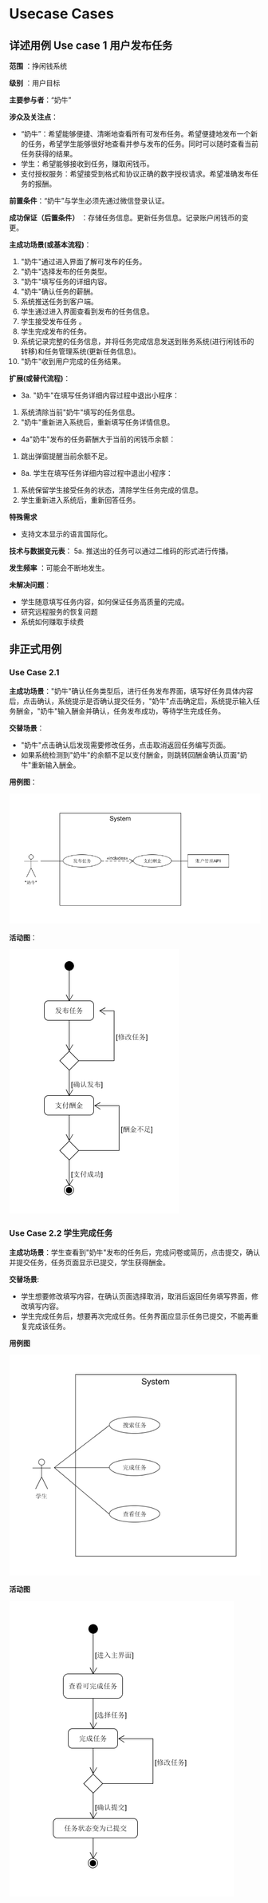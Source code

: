 # Usecase Cases

## 详述用例 Use case 1 用户发布任务

**范围** ：挣闲钱系统


**级别** ：用户目标

**主要参与者**：“奶牛”


**涉众及关注点**：
- “奶牛”：希望能够便捷、清晰地查看所有可发布任务。希望便捷地发布一个新的任务，希望学生能够很好地查看并参与发布的任务。同时可以随时查看当前任务获得的结果。
- 学生：希望能够接收到任务，赚取闲钱币。
- 支付授权服务：希望接受到格式和协议正确的数字授权请求。希望准确发布任务的报酬。 

**前置条件**：“奶牛”与学生必须先通过微信登录认证。

**成功保证（后置条件）** ：存储任务信息。更新任务信息。记录账户闲钱币的变更。

**主成功场景(或基本流程)**：
1. "奶牛"通过进入界面了解可发布的任务。
2. "奶牛"选择发布的任务类型。
3. "奶牛"填写任务的详细内容。
4. "奶牛"确认任务的薪酬。
5. 系统推送任务到客户端。
6. 学生通过进入界面查看到发布的任务信息。
7. 学生接受发布任务 。
8. 学生完成发布的任务。
9. 系统记录完整的任务信息，并将任务完成信息发送到账务系统(进行闲钱币的转移)和任务管理系统(更新任务信息)。
10. "奶牛"收到用户完成的任务结果。

**扩展(或替代流程)**：
- 3a. "奶牛"在填写任务详细内容过程中退出小程序：
1. 系统清除当前"奶牛"填写的任务信息。
2. "奶牛"重新进入系统后，重新填写任务详情信息。
- 4a"奶牛"发布的任务薪酬大于当前的闲钱币余额：
1. 跳出弹窗提醒当前余额不足。
- 8a. 学生在填写任务详细内容过程中退出小程序：
1. 系统保留学生接受任务的状态，清除学生任务完成的信息。
2. 学生重新进入系统后，重新回答任务。

**特殊需求**
- 支持文本显示的语言国际化。

**技术与数据变元表**：
5a. 推送出的任务可以通过二维码的形式进行传播。


**发生频率** ：可能会不断地发生。


**未解决问题**：
- 学生随意填写任务内容，如何保证任务高质量的完成。
- 研究远程服务的恢复问题
- 系统如何赚取手续费

## 非正式用例
### Use Case 2.1

**主成功场景**："奶牛"确认任务类型后，进行任务发布界面，填写好任务具体内容后，点击确认，系统提示是否确认提交任务，"奶牛"点击确定后，系统提示输入任务酬金，"奶牛"输入酬金并确认，任务发布成功，等待学生完成任务。

**交替场景**：
    
- "奶牛"点击确认后发现需要修改任务，点击取消返回任务编写页面。
- 如果系统检测到"奶牛"的余额不足以支付酬金，则跳转回酬金确认页面"奶牛"重新输入酬金。

**用例图**：

![](image/6_2_1.png)

**活动图**：

![](image/6_2_2.png)

### Use Case 2.2 学生完成任务

**主成功场景**：学生查看到"奶牛"发布的任务后，完成问卷或简历，点击提交，确认并提交任务，任务页面显示已提交，学生获得酬金。

**交替场景**:

- 学生想要修改填写内容，在确认页面选择取消，取消后返回任务填写界面，修改填写内容。
- 学生完成任务后，想要再次完成任务。任务界面应显示任务已提交，不能再重复完成该任务。

**用例图**

![](image/6_2_3.png)

**活动图**

![](image/6_2_4.png)


